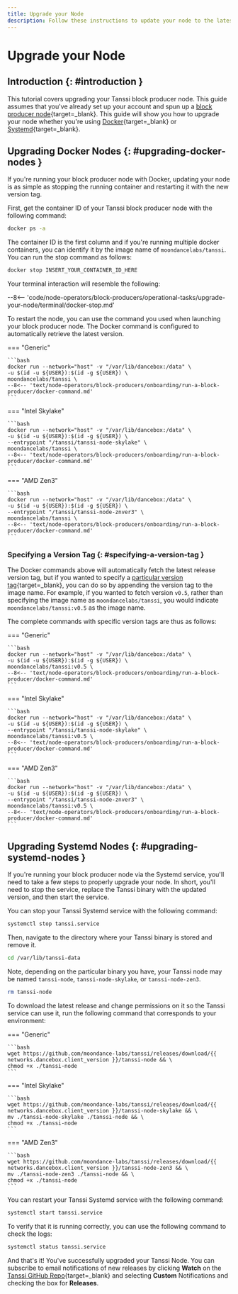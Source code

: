 ```yaml
---
title: Upgrade your Node
description: Follow these instructions to update your node to the latest version of the Tanssi client software you use to produce blocks on the Tanssi Appchain protocol. 
---
```


# Upgrade your Node

## Introduction {: #introduction }

This tutorial covers upgrading your Tanssi block producer node. This guide assumes that you've already set up your account and spun up a [block producer node](/node-operators/block-producers/onboarding/run-a-block-producer){target=\_blank}. This guide will show you how to upgrade your node whether you're using [Docker](/node-operators/block-producers/onboarding/run-a-block-producer/block-producer-docker/){target=\_blank} or [Systemd](/node-operators/block-producers/onboarding/run-a-block-producer/block-producer-systemd/){target=\_blank}. 

## Upgrading Docker Nodes {: #upgrading-docker-nodes }

If you're running your block producer node with Docker, updating your node is as simple as stopping the running container and restarting it with the new version tag.

First, get the container ID of your Tanssi block producer node with the following command: 

```bash
docker ps -a
```

The container ID is the first column and if you're running multiple docker containers, you can identify it by the image name of `moondancelabs/tanssi`. You can run the stop command as follows: 

```bash
docker stop INSERT_YOUR_CONTAINER_ID_HERE
```

Your terminal interaction will resemble the following:

--8<-- 'code/node-operators/block-producers/operational-tasks/upgrade-your-node/terminal/docker-stop.md'

To restart the node, you can use the command you used when launching your block producer node. The Docker command is configured to automatically retrieve the latest version.  

=== "Generic"

    ```bash
    docker run --network="host" -v "/var/lib/dancebox:/data" \
    -u $(id -u ${USER}):$(id -g ${USER}) \
    moondancelabs/tanssi \
    --8<-- 'text/node-operators/block-producers/onboarding/run-a-block-producer/docker-command.md'
    ```

=== "Intel Skylake"

    ```bash
    docker run --network="host" -v "/var/lib/dancebox:/data" \
    -u $(id -u ${USER}):$(id -g ${USER}) \
    --entrypoint "/tanssi/tanssi-node-skylake" \
    moondancelabs/tanssi \
    --8<-- 'text/node-operators/block-producers/onboarding/run-a-block-producer/docker-command.md'
    ```
=== "AMD Zen3"

    ```bash
    docker run --network="host" -v "/var/lib/dancebox:/data" \
    -u $(id -u ${USER}):$(id -g ${USER}) \
    --entrypoint "/tanssi/tanssi-node-znver3" \
    moondancelabs/tanssi \
    --8<-- 'text/node-operators/block-producers/onboarding/run-a-block-producer/docker-command.md'
    ```

### Specifying a Version Tag {: #specifying-a-version-tag }

The Docker commands above will automatically fetch the latest release version tag, but if you wanted to specify a [particular version tag](https://hub.docker.com/r/moondancelabs/tanssi/tags){target=\_blank}, you can do so by appending the version tag to the image name. For example, if you wanted to fetch version `v0.5`, rather than specifying the image name as `moondancelabs/tanssi`, you would indicate `moondancelabs/tanssi:v0.5` as the image name.

The complete commands with specific version tags are thus as follows:

=== "Generic"

    ```bash
    docker run --network="host" -v "/var/lib/dancebox:/data" \
    -u $(id -u ${USER}):$(id -g ${USER}) \
    moondancelabs/tanssi:v0.5 \
    --8<-- 'text/node-operators/block-producers/onboarding/run-a-block-producer/docker-command.md'
    ```

=== "Intel Skylake"

    ```bash
    docker run --network="host" -v "/var/lib/dancebox:/data" \
    -u $(id -u ${USER}):$(id -g ${USER}) \
    --entrypoint "/tanssi/tanssi-node-skylake" \
    moondancelabs/tanssi:v0.5 \
    --8<-- 'text/node-operators/block-producers/onboarding/run-a-block-producer/docker-command.md'
    ```
=== "AMD Zen3"

    ```bash
    docker run --network="host" -v "/var/lib/dancebox:/data" \
    -u $(id -u ${USER}):$(id -g ${USER}) \
    --entrypoint "/tanssi/tanssi-node-znver3" \
    moondancelabs/tanssi:v0.5 \
    --8<-- 'text/node-operators/block-producers/onboarding/run-a-block-producer/docker-command.md'
    ```

## Upgrading Systemd Nodes {: #upgrading-systemd-nodes }

If you're running your block producer node via the Systemd service, you'll need to take a few steps to properly upgrade your node. In short, you'll need to stop the service, replace the Tanssi binary with the updated version, and then start the service. 

You can stop your Tanssi Systemd service with the following command:

```bash
systemctl stop tanssi.service
```

Then, navigate to the directory where your Tanssi binary is stored and remove it. 

```bash
cd /var/lib/tanssi-data
```

Note, depending on the particular binary you have, your Tanssi node may be named `tanssi-node`, `tanssi-node-skylake`, or `tanssi-node-zen3`.

```bash
rm tanssi-node
```

To download the latest release and change permissions on it so the Tanssi service can use it, run the following command that corresponds to your environment:

=== "Generic"

    ```bash
    wget https://github.com/moondance-labs/tanssi/releases/download/{{ networks.dancebox.client_version }}/tanssi-node && \
    chmod +x ./tanssi-node
    ```

=== "Intel Skylake"

    ```bash
    wget https://github.com/moondance-labs/tanssi/releases/download/{{ networks.dancebox.client_version }}/tanssi-node-skylake && \
    mv ./tanssi-node-skylake ./tanssi-node && \
    chmod +x ./tanssi-node
    ```

=== "AMD Zen3"

    ```bash
    wget https://github.com/moondance-labs/tanssi/releases/download/{{ networks.dancebox.client_version }}/tanssi-node-zen3 && \
    mv ./tanssi-node-zen3 ./tanssi-node && \
    chmod +x ./tanssi-node
    ```


You can restart your Tanssi Systemd service with the following command:

```bash
systemctl start tanssi.service
```

To verify that it is running correctly, you can use the following command to check the logs: 

```bash
systemctl status tanssi.service
```

And that's it! You've successfully upgraded your Tanssi Node. You can subscribe to email notifications of new releases by clicking **Watch** on the [Tanssi GitHub Repo](https://github.com/moondance-labs/tanssi){target=\_blank} and selecting **Custom** Notifications and checking the box for **Releases**. 